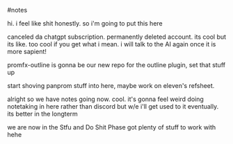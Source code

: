 #notes

hi. i feel like shit honestly. so i'm going to put this here

canceled da chatgpt subscription. permanently deleted account. its cool but its like. too cool if you get what i mean. i will talk to the AI again once it is more sapient!

promfx-outline is gonna be our new repo for the outline plugin, set that stuff up

start shoving panprom stuff into here, maybe work on eleven's refsheet.

alright so we have notes going now. cool.
it's gonna feel weird doing notetaking in here rather than discord but w/e 
i'll get used to it eventually. its better in the longterm

we are now in the Stfu and Do Shit Phase
got plenty of stuff to work with hehe
